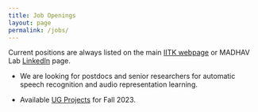 ```yaml
---
title: Job Openings
layout: page
permalink: /jobs/
---
```


Current positions are always listed on the main [IITK webpage](https://www.iitk.ac.in/dord/scientific-and-research-staff) or MADHAV Lab [LinkedIn](https://www.linkedin.com/company/madhav-lab/) page.
  - We are looking for postdocs and senior researchers for automatic speech recognition and audio representation learning.
  <!-- - If you are interested in 6-month to 1-year research-focused internships in machine learning/deep learning/audio processing and have relevant background (coursework/projects in machine learning/deep learning, exposure to reading/writing papers in top-tier conferences), please send an email with subject line “Long-term Research Position at MADHAV Lab”. -->
  - Available [UG Projects](/2023_UGPs) for Fall 2023.

  <!-- - You can also checkout [SURGE](https://surge.iitk.ac.in/), the annual summer research internship program at IIT Kanpur. You can write your area of interest and proposed project for the duration before submitting your application. -->